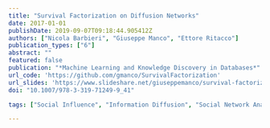 ```yaml
---
title: "Survival Factorization on Diffusion Networks"
date: 2017-01-01
publishDate: 2019-09-07T09:18:44.905412Z
authors: ["Nicola Barbieri", "Giuseppe Manco", "Ettore Ritacco"]
publication_types: ["6"]
abstract: ""
featured: false
publication: "*Machine Learning and Knowledge Discovery in Databases*"
url_code: 'https://github.com/gmanco/SurvivalFactorization'
url_slides: 'https://www.slideshare.net/giuseppemanco/survival-factorization-on-diffusion-networks'
doi: "10.1007/978-3-319-71249-9_41"

tags: ["Social Influence", "Information Diffusion", "Social Network Analysis", "Community Detection", "Temporal Point Processes", "Embedding", "Generative Models"]

---
```


